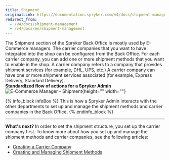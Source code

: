 ```yaml
---
title: Shipment
originalLink: https://documentation.spryker.com/v4/docs/shipment-management
redirect_from:
  - /v4/docs/shipment-management
  - /v4/docs/en/shipment-management
---
```


The Shipment section of the Spryker Back Office is mostly used by E-Commerce managers. 
The carrier companies that you want to have integrated into the shop can be configured from the Back Office. For each carrier company, you can add one or more shipment methods that you want to enable in the shop.
A carrier company refers to a company that provides shipment services (for example, DHL, UPS, etc.) A carrier company can have one or more shipment services associated (for example, Express Delivery, Standard Delivery).
</br>**Standardized flow of actions for a Spryker Admin**
![E-Commerce Manager - Shipment](https://spryker.s3.eu-central-1.amazonaws.com/docs/User+Guides/Back+Office+User+Guides/Administration/Shipment/shipment-section.png){height="" width=""}

{% info_block infoBox %}
This is how a Spryker Admin interacts with the other departments to set up and manage the shipment methods and carrier companies in the Back Office.
{% endinfo_block %}
***
**What's next?**
In order to set the shipment structure, you set up the carrier company first.
To know more about how you set up and manage the shipment methods and carrier companies, see the following articles: 

* [Creating a Carrier Company](/docs/scos/dev/user-guides/202001.0/back-office-user-guide/administration/shipment/creating-a-carrier-company.html)
* [Creating and Managing Shipment Methods](/docs/scos/dev/user-guides/202001.0/back-office-user-guide/administration/shipment/creating-and-managing-delivery-methods.html)
